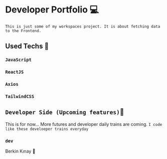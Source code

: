 # Developer Portfolio 💻
`This is just some of my workspaces project. It is about fetching data to the Frontend.`

## Used Techs 🥰

### `JavaScript`
### `ReactJS`
### `Axios`
### `TailwindCSS`

## `Developer Side (Upcoming features)`💫
This is for now...  More futures and developer daily trains are coming.
`I code like these develoeper trains everyday`

### `dev`
Berkin Kınay 👤
